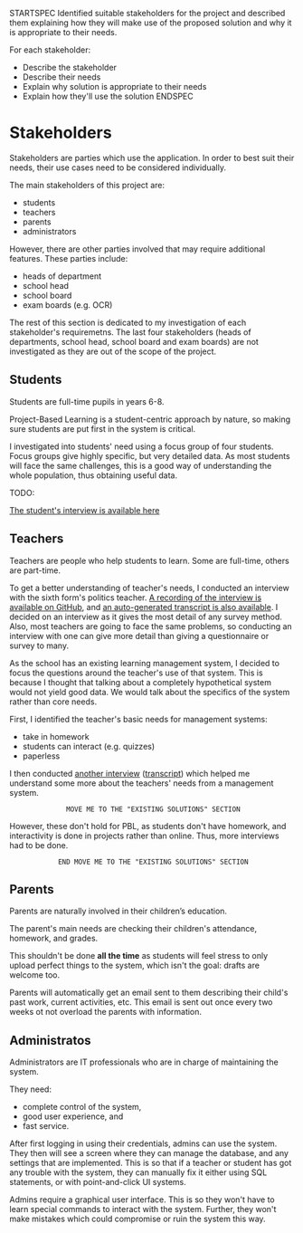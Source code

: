 STARTSPEC
Identified suitable stakeholders for the project
and described them explaining how they will
make use of the proposed solution and why it is
appropriate to their needs.

For each stakeholder:
  * Describe the stakeholder
  * Describe their needs
  * Explain why solution is appropriate to their needs
  * Explain how they'll use the solution
ENDSPEC

Stakeholders
============

Stakeholders are parties which use the application. In order to best suit their
needs, their use cases need to be considered individually.

The main stakeholders of this project are:

  * students
  * teachers
  * parents
  * administrators

However, there are other parties involved that may require additional features.
These parties include:

  * heads of department
  * school head
  * school board
  * exam boards (e.g. OCR)

The rest of this section is dedicated to my investigation of each stakeholder's
requiremetns. The last four stakeholders (heads of departments, school head,
school board and exam boards) are not investigated as they are out of the scope
of the project. 


Students
--------

Students are full-time pupils in years 6-8.

Project-Based Learning is a student-centric approach by nature, so making sure
students are put first in the system is critical.

I investigated into students' need using a focus group of four students. Focus
groups give highly specific, but very detailed data. As most students will face
the same challenges, this is a good way of understanding the whole population,
thus obtaining useful data.

TODO:

[The student's interview is available here][student-interview]

[student-interview]: brokenlink


Teachers
--------

Teachers are people who help students to learn. Some are full-time, others are
part-time.

To get a better understanding of teacher's needs, I conducted an interview with
the sixth form's politics teacher. [A recording of the interview is available on
GitHub][tak-interview], and [an auto-generated transcript is also
available][tak-transcript]. I decided on an interview as it gives the most
detail of any survey method. Also, most teachers are going to face the same
problems, so conducting an interview with one can give more detail than giving a
questionnaire or survey to many.

[tak-interview]: https://github.com/penguoir/computer-science-coursework/blob/master/resources/interview_with_tak.m4a?raw=true
[tak-transcript]: https://raw.githubusercontent.com/penguoir/computer-science-coursework/master/resources/interview_with_tak.md

As the school has an existing learning management system, I decided to focus the
questions around the teacher's use of that system. This is because I thought
that talking about a completely hypothetical system would not yield good data.
We would talk about the specifics of the system rather than core needs.

First, I identified the teacher's basic needs for management systems:

  * take in homework
  * students can interact (e.g. quizzes)
  * paperless

I then conducted [another interview][sandrine-interview]
([transcript][sandrine-transcript]) which helped me understand some more about
the teachers' needs from a management system.

[sandrine-interview]: brokenlink
[sandrine-transcript]: brokenlink

                  MOVE ME TO THE "EXISTING SOLUTIONS" SECTION

However, these don't hold for PBL, as students don't have homework, and
interactivity is done in projects rather than online. Thus, more interviews had
to be done.

                END MOVE ME TO THE "EXISTING SOLUTIONS" SECTION


Parents
-------

Parents are naturally involved in their children’s education.

The parent's main needs are checking their children's attendance, homework, and
grades.

This shouldn't be done __all the time__ as students will feel stress to only
upload perfect things to the system, which isn't the goal: drafts are welcome
too.

Parents will automatically get an email sent to them describing their child's
past work, current activities, etc. This email is sent out once every two weeks
ot not overload the parents with information.

Administratos
-------------

Administrators are IT professionals who are in charge of maintaining the system.

They need:

  * complete control of the system,
  * good user experience, and
  * fast service.

After first logging in using their credentials, admins can use the system. They
then will see a screen where they can manage the database, and any settings that
are implemented. This is so that if a teacher or student has got any trouble
with the system, they can manually fix it either using SQL statements, or with
point-and-click UI systems.

Admins require a graphical user interface. This is so they won't have to learn
special commands to interact with the system. Further, they won't make mistakes
which could compromise or ruin the system this way. 

